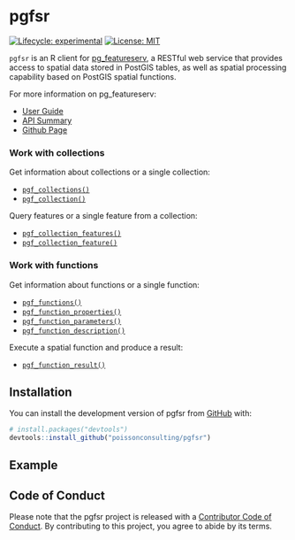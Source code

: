 
<!-- README.md is generated from README.Rmd. Please edit that file -->

# pgfsr

<!-- badges: start -->

[![Lifecycle:
experimental](https://img.shields.io/badge/lifecycle-experimental-orange.svg)](https://lifecycle.r-lib.org/articles/stages.html#experimental)
[![License:
MIT](https://img.shields.io/badge/License-MIT-green.svg)](https://opensource.org/licenses/MIT)
<!-- badges: end -->

`pgfsr` is an R client for
[pg\_featureserv](https://github.com/CrunchyData/pg_featureserv), a
RESTful web service that provides access to spatial data stored in
PostGIS tables, as well as spatial processing capability based on
PostGIS spatial functions.

For more information on pg\_featureserv:  
- [User
Guide](https://access.crunchydata.com/documentation/pg_featureserv/1.2.0/)  
- [API
Summary](https://github.com/CrunchyData/pg_featureserv/blob/master/API.md#feature-collections)  
- [Github Page](https://github.com/CrunchyData/pg_featureserv)

### Work with collections

Get information about collections or a single collection:

-   [`pgf_collections()`](https://poissonconsulting.github.io/pgfsr/reference/pgf_collections.html)  
-   [`pgf_collection()`](https://poissonconsulting.github.io/pgfsr/reference/pgf_collection.html)

Query features or a single feature from a collection:

-   [`pgf_collection_features()`](https://poissonconsulting.github.io/pgfsr/reference/pgf_collection_features.html)  
-   [`pgf_collection_feature()`](https://poissonconsulting.github.io/pgfsr/reference/pgf_collection_feature.html)

### Work with functions

Get information about functions or a single function:

-   [`pgf_functions()`](https://poissonconsulting.github.io/pgfsr/reference/pgf_functions.html)  
-   [`pgf_function_properties()`](https://poissonconsulting.github.io/pgfsr/reference/pgf_function_properties.html)  
-   [`pgf_function_parameters()`](https://poissonconsulting.github.io/pgfsr/reference/pgf_function_parameters.html)  
-   [`pgf_function_description()`](https://poissonconsulting.github.io/pgfsr/reference/pgf_function_description.html)

Execute a spatial function and produce a result:

-   [`pgf_function_result()`](https://poissonconsulting.github.io/pgfsr/reference/pgf_function_result.html)

## Installation

You can install the development version of pgfsr from
[GitHub](https://github.com/) with:

``` r
# install.packages("devtools")
devtools::install_github("poissonconsulting/pgfsr")
```

## Example

## Code of Conduct

Please note that the pgfsr project is released with a [Contributor Code
of
Conduct](https://contributor-covenant.org/version/2/0/CODE_OF_CONDUCT.html).
By contributing to this project, you agree to abide by its terms.
